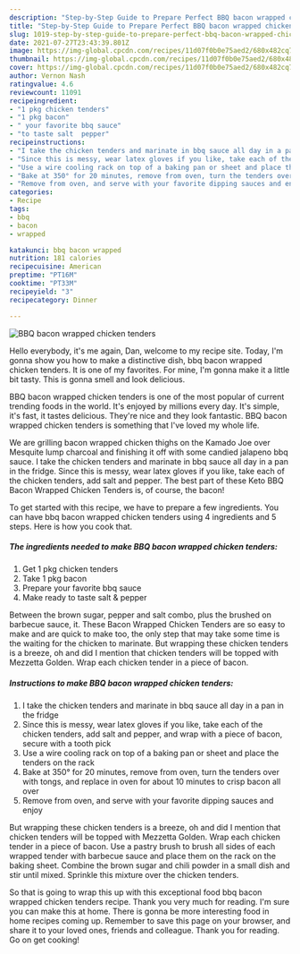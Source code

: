 ```yaml
---
description: "Step-by-Step Guide to Prepare Perfect BBQ bacon wrapped chicken tenders"
title: "Step-by-Step Guide to Prepare Perfect BBQ bacon wrapped chicken tenders"
slug: 1019-step-by-step-guide-to-prepare-perfect-bbq-bacon-wrapped-chicken-tenders
date: 2021-07-27T23:43:39.801Z
image: https://img-global.cpcdn.com/recipes/11d07f0b0e75aed2/680x482cq70/bbq-bacon-wrapped-chicken-tenders-recipe-main-photo.jpg
thumbnail: https://img-global.cpcdn.com/recipes/11d07f0b0e75aed2/680x482cq70/bbq-bacon-wrapped-chicken-tenders-recipe-main-photo.jpg
cover: https://img-global.cpcdn.com/recipes/11d07f0b0e75aed2/680x482cq70/bbq-bacon-wrapped-chicken-tenders-recipe-main-photo.jpg
author: Vernon Nash
ratingvalue: 4.6
reviewcount: 11091
recipeingredient:
- "1 pkg chicken tenders"
- "1 pkg bacon"
- " your favorite bbq sauce"
- "to taste salt  pepper"
recipeinstructions:
- "I take the chicken tenders and marinate in bbq sauce all day in a pan in the fridge"
- "Since this is messy, wear latex gloves if you like, take each of the chicken tenders, add salt and pepper, and wrap with a piece of bacon, secure with a tooth pick"
- "Use a wire cooling rack on top of a baking pan or sheet and place the tenders on the rack"
- "Bake at 350° for 20 minutes, remove from oven, turn the tenders over with tongs, and replace in oven for about 10 minutes to crisp bacon all over"
- "Remove from oven, and serve with your favorite dipping sauces and enjoy"
categories:
- Recipe
tags:
- bbq
- bacon
- wrapped

katakunci: bbq bacon wrapped 
nutrition: 181 calories
recipecuisine: American
preptime: "PT16M"
cooktime: "PT33M"
recipeyield: "3"
recipecategory: Dinner

---
```



![BBQ bacon wrapped chicken tenders](https://img-global.cpcdn.com/recipes/11d07f0b0e75aed2/680x482cq70/bbq-bacon-wrapped-chicken-tenders-recipe-main-photo.jpg)

Hello everybody, it's me again, Dan, welcome to my recipe site. Today, I'm gonna show you how to make a distinctive dish, bbq bacon wrapped chicken tenders. It is one of my favorites. For mine, I'm gonna make it a little bit tasty. This is gonna smell and look delicious.

BBQ bacon wrapped chicken tenders is one of the most popular of current trending foods in the world. It's enjoyed by millions every day. It's simple, it's fast, it tastes delicious. They're nice and they look fantastic. BBQ bacon wrapped chicken tenders is something that I've loved my whole life.

We are grilling bacon wrapped chicken thighs on the Kamado Joe over Mesquite lump charcoal and finishing it off with some candied jalapeno bbq sauce. I take the chicken tenders and marinate in bbq sauce all day in a pan in the fridge. Since this is messy, wear latex gloves if you like, take each of the chicken tenders, add salt and pepper. The best part of these Keto BBQ Bacon Wrapped Chicken Tenders is, of course, the bacon!


To get started with this recipe, we have to prepare a few ingredients. You can have bbq bacon wrapped chicken tenders using 4 ingredients and 5 steps. Here is how you cook that.

<!--inarticleads1-->

##### The ingredients needed to make BBQ bacon wrapped chicken tenders:

1. Get 1 pkg chicken tenders
1. Take 1 pkg bacon
1. Prepare  your favorite bbq sauce
1. Make ready to taste salt &amp; pepper


Between the brown sugar, pepper and salt combo, plus the brushed on barbecue sauce, it. These Bacon Wrapped Chicken Tenders are so easy to make and are quick to make too, the only step that may take some time is the waiting for the chicken to marinate. But wrapping these chicken tenders is a breeze, oh and did I mention that chicken tenders will be topped with Mezzetta Golden. Wrap each chicken tender in a piece of bacon. 

<!--inarticleads2-->

##### Instructions to make BBQ bacon wrapped chicken tenders:

1. I take the chicken tenders and marinate in bbq sauce all day in a pan in the fridge
1. Since this is messy, wear latex gloves if you like, take each of the chicken tenders, add salt and pepper, and wrap with a piece of bacon, secure with a tooth pick
1. Use a wire cooling rack on top of a baking pan or sheet and place the tenders on the rack
1. Bake at 350° for 20 minutes, remove from oven, turn the tenders over with tongs, and replace in oven for about 10 minutes to crisp bacon all over
1. Remove from oven, and serve with your favorite dipping sauces and enjoy


But wrapping these chicken tenders is a breeze, oh and did I mention that chicken tenders will be topped with Mezzetta Golden. Wrap each chicken tender in a piece of bacon. Use a pastry brush to brush all sides of each wrapped tender with barbecue sauce and place them on the rack on the baking sheet. Combine the brown sugar and chili powder in a small dish and stir until mixed. Sprinkle this mixture over the chicken tenders. 

So that is going to wrap this up with this exceptional food bbq bacon wrapped chicken tenders recipe. Thank you very much for reading. I'm sure you can make this at home. There is gonna be more interesting food in home recipes coming up. Remember to save this page on your browser, and share it to your loved ones, friends and colleague. Thank you for reading. Go on get cooking!

